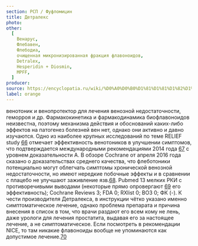 ```yaml
---
section: РСП / Фуфломицин
title: Детралекс
photo:
other:
  [
    Венарус,
    Флебавен,
    Флебодиа,
    очищенная микронизированная фракция флавоноидов,
    Detralex,
    Hesperidin + Diosmin,
    MPFF,
  ]
producer:
source: https://encyclopatia.ru/wiki/%D0%A0%D0%B0%D1%81%D1%81%D1%82%D1%80%D0%B5%D0%BB%D1%8C%D0%BD%D1%8B%D0%B9_%D1%81%D0%BF%D0%B8%D1%81%D0%BE%D0%BA_%D0%BF%D1%80%D0%B5%D0%BF%D0%B0%D1%80%D0%B0%D1%82%D0%BE%D0%B2
label: orange
---
```


венотоник и венопротектор для лечения венозной недостаточности, геморроя и др. Фармакокинетика и фармакодинамика биофлавоноидов неизвестна, поэтому механизма действия и обоснований каких-либо эффектов на патогенез болезней вен нет, однако они активно и давно изучаются. Одно из наиболее крупных исследований по теме RELIEF study [66](http://own.0x3.ru/index.php/s/cdpGMMk9QCKnzCC) отмечает эффективность венотоников в улучшении симптомов, что подтверждается международными рекомендациями 2014 года [67](http://own.0x3.ru/index.php/s/UEEGHEjWq6vj8Sf) с уровнем доказательности A. В обзоре Cochrane от апреля 2016 года сказано о доказательствах среднего качества, что флеботоники потенциально могут облегчать симптомы хронической венозной недостаточности, но имеют нередкие побочные эффекты и в сравнении с плацебо не улучшают заживление язв.[68](http://onlinelibrary.wiley.com/doi/10.1002/14651858.CD003229.pub3/abstract). Pubmed 13 мелких РКИ с противоречивыми выводами (некоторые прямо опровергают [69](https://www.ncbi.nlm.nih.gov/pubmed/11748952) его эффективность); Cochrane Reviews 3; FDA 0; RXlist 0; ВОЗ 0; ФК (-). К чести производителя Детралекса, в инструкции чётко указано именно симптоматическое лечение, однако проблема препарата и причина внесения в список в том, что врачи раздают его всем кому не лень, даже урологи для лечения простатита, выдавая его за настоящее лечение, а не симптоматическое. Если посмотреть в рекомендации NICE, то там никакие флавоноиды вообще не упоминаются как допустимое лечение.[70](http://own.0x3.ru/index.php/s/6DMOvLXJx4jwLdv)
